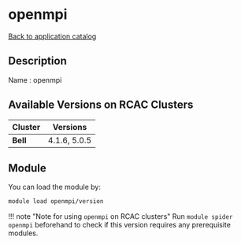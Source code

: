 # openmpi

[Back to application catalog](../app_catalog.md)

## Description
Name   : openmpi

## Available Versions on RCAC Clusters
|Cluster|Versions|
|---|---|
|**Bell**|4.1.6, 5.0.5|

## Module
You can load the module by:

```bash
module load openmpi/version
```

!!! note "Note for using `openmpi` on RCAC clusters"
    Run `module spider openmpi` beforehand to check if this version requires any prerequisite modules.
